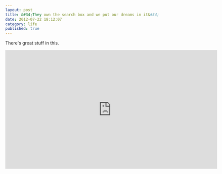 ```yaml
---
layout: post
title: &#34;They own the search box and we put our dreams in it&#34;
date: 2012-07-22 18:12:07
category: life
published: true
---
```


There's great stuff in this.

<iframe width="670" height="377" src="https://www.youtube-nocookie.com/embed/sKOk4Y4inVY" frameborder="0" allowfullscreen></iframe>